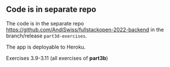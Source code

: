 ## Code is in separate repo
The code is in the separate repo
https://github.com/AndiSwiss/fullstackopen-2022-backend in the branch/release
`part3d-exercises`.

The app is deployable to Heroku.

Exercises 3.9-3.11 (all exercises of **part3b**)

